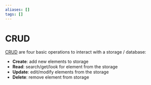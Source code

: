 ```yaml
---
aliases: []
tags: []
---
```


# CRUD

[CRUD](https://wikipedia.org/wiki/create,_read,_update_and_delete) are four basic operations to interact with a storage / database:

- **Create**: add new elements to storage
- **Read**: search/get/look for element from the storage
- **Update**: edit/modify elements from the storage
- **Delete**: remove element from storage